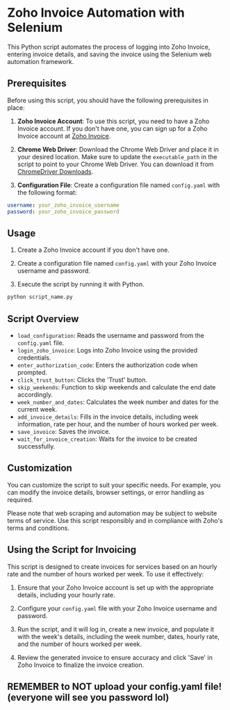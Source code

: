 # Zoho Invoice Automation with Selenium

This Python script automates the process of logging into Zoho Invoice, entering invoice details, and saving the invoice using the Selenium web automation framework.

## Prerequisites

Before using this script, you should have the following prerequisites in place:

1. **Zoho Invoice Account**: To use this script, you need to have a Zoho Invoice account. If you don't have one, you can sign up for a Zoho Invoice account at [Zoho Invoice](https://www.zoho.com/invoice/).

2. **Chrome Web Driver**: Download the Chrome Web Driver and place it in your desired location. Make sure to update the `executable_path` in the script to point to your Chrome Web Driver. You can download it from [ChromeDriver Downloads](https://sites.google.com/chromium.org/driver/).

3. **Configuration File**: Create a configuration file named `config.yaml` with the following format:

```yaml
username: your_zoho_invoice_username
password: your_zoho_invoice_password
```

## Usage

1. Create a Zoho Invoice account if you don't have one.

2. Create a configuration file named `config.yaml` with your Zoho Invoice username and password.

3. Execute the script by running it with Python.

```bash
python script_name.py
```

## Script Overview

- `load_configuration`: Reads the username and password from the `config.yaml` file.
- `login_zoho_invoice`: Logs into Zoho Invoice using the provided credentials.
- `enter_authorization_code`: Enters the authorization code when prompted.
- `click_trust_button`: Clicks the 'Trust' button.
- `skip_weekends`: Function to skip weekends and calculate the end date accordingly.
- `week_number_and_dates`: Calculates the week number and dates for the current week.
- `add_invoice_details`: Fills in the invoice details, including week information, rate per hour, and the number of hours worked per week.
- `save_invoice`: Saves the invoice.
- `wait_for_invoice_creation`: Waits for the invoice to be created successfully.

## Customization

You can customize the script to suit your specific needs. For example, you can modify the invoice details, browser settings, or error handling as required.

Please note that web scraping and automation may be subject to website terms of service. Use this script responsibly and in compliance with Zoho's terms and conditions.

## Using the Script for Invoicing

This script is designed to create invoices for services based on an hourly rate and the number of hours worked per week. To use it effectively:

1. Ensure that your Zoho Invoice account is set up with the appropriate details, including your hourly rate.

2. Configure your `config.yaml` file with your Zoho Invoice username and password.

3. Run the script, and it will log in, create a new invoice, and populate it with the week's details, including the week number, dates, hourly rate, and the number of hours worked per week.

4. Review the generated invoice to ensure accuracy and click 'Save' in Zoho Invoice to finalize the invoice creation.
## REMEMBER to NOT upload your config.yaml file! (everyone will see you password lol)
